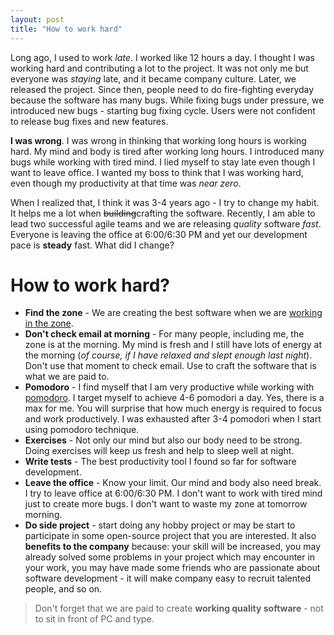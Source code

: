 ```yaml
---
layout: post
title: "How to work hard"
---
```


Long ago, I used to work _late_. I worked like 12 hours a day. I thought I was working hard and contributing a lot to the project. It was not only me but everyone was _staying_ late, and it became company culture. Later, we released the project. Since then, people need to do fire-fighting everyday because the software has many bugs. While fixing bugs under pressure, we introduced new bugs - starting bug fixing cycle. Users were not confident to release bug fixes and new features.

**I was wrong**. I was wrong in thinking that working long hours is working hard. My mind and body is tired after working long hours. I introduced many bugs while working with tired mind. I lied myself to stay late even though I want to leave office. I wanted my boss to think that I was working hard, even though my productivity at that time was _near zero_.

When I realized that, I think it was 3-4 years ago - I try to change my habit. It helps me a lot when ~~building~~crafting the software. Recently, I am able to lead two successful agile teams and we are releasing _quality_ software _fast_. Everyone is leaving the office at 6:00/6:30 PM and yet our development pace is **steady** fast. What did I change?

# How to work hard?

- **Find the zone** - We are creating the best software when we are [working in the zone][zone].
- **Don't check email at morning** - For many people, including me, the zone is at the morning. My mind is fresh and I still have lots of energy at the morning (_of course, if I have relaxed and slept enough last night_). Don't use that moment to check email. Use to craft the software that is what we are paid to.
- **Pomodoro** - I find myself that I am very productive while working with [pomodoro][]. I target myself to achieve 4-6 pomodori a day. Yes, there is a max for me. You will surprise that how much energy is required to focus and work productively. I was exhausted after 3-4 pomodori when I start using pomodoro technique.
- **Exercises** - Not only our mind but also our body need to be strong. Doing exercises will keep us fresh and help to sleep well at night.
- **Write tests** - The best productivity tool I found so far for software development.
- **Leave the office** - Know your limit. Our mind and body also need break. I try to leave office at 6:00/6:30 PM. I don't want to work with tired mind just to create more bugs. I don't want to waste my zone at tomorrow morning.
- **Do side project** - start doing any hobby project or may be start to participate in some open-source project that you are interested. It also **benefits to the company** because: your skill will be increased, you may already solved some problems in your project which may encounter in your work, you may have made some friends who are passionate about software development - it will make company easy to recruit talented people, and so on.

> Don't forget that we are paid to create **working quality software** - not to sit in front of PC and type.

[zone]: http://lifehacker.com/5920484/what-is-the-zone-anyway
[pomodoro]: http://en.wikipedia.org/wiki/Pomodoro_Technique
